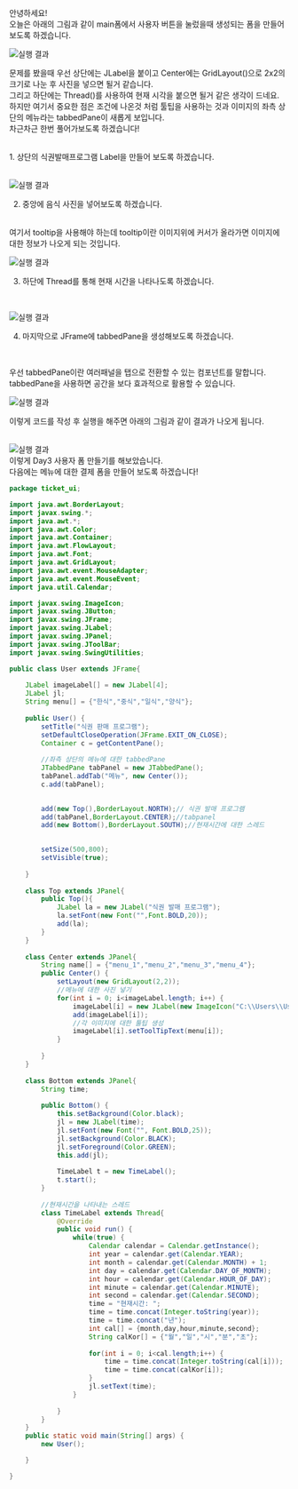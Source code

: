안녕하세요!<br>
오늘은 아래의 그림과 같이 main폼에서 사용자 버튼을 눌렀을때 생성되는 폼을 만들어보도록 하겠습니다.<br>

![실행 결과](https://github.com/junhyeok1667/JDBC-PROJECT-cafe-/blob/main/Day3/img.png)
<br>

문제를 봤을때 우선 상단에는 JLabel을 붙이고 Center에는 GridLayout()으로 2x2의 크기로 나눈 후 사진을 넣으면 될거 같습니다. <br>
그리고 하단에는 Thread()를 사용하여 현재 시각을 붙으면 될거 같은 생각이 드네요.<br>
하지만 여기서 중요한 점은 조건에 나온것 처럼 툴팁을 사용하는 것과 이미지의 좌측 상단의 메뉴라는 tabbedPane이 새롭게 보입니다. <br>
차근차근 한번 풀어가보도록 하겠습니다!<br>


<br>
1. 상단의 식권발매프로그램 Label을 만들어 보도록 하겠습니다.<br>
<br>

![실행 결과](https://github.com/junhyeok1667/JDBC-PROJECT-cafe-/blob/main/Day3/img_1.png)
<br>

2. 중앙에 음식 사진을 넣어보도록 하겠습니다.<br>
<br>
여기서 tooltip을 사용해야 하는데 tooltip이란 이미지위에 커서가 올라가면 이미지에 대한 정보가 나오게 되는 것입니다.<br>

![실행 결과](https://github.com/junhyeok1667/JDBC-PROJECT-cafe-/blob/main/Day3/img_2.png)
<br>

3. 하단에 Thread를 통해 현재 시간을 나타나도록 하겠습니다.<br>
<br>

![실행 결과](https://github.com/junhyeok1667/JDBC-PROJECT-cafe-/blob/main/Day3/img_3.png)
<br>

4. 마지막으로 JFrame에 tabbedPane을 생성해보도록 하겠습니다.<br>
<br>

우선 tabbedPane이란 여러패널을 탭으로 전환할 수 있는 컴포넌트를 말합니다. tabbedPane을 사용하면 공간을 보다 효과적으로 활용할 수 있습니다.<br>

![실행 결과](https://github.com/junhyeok1667/JDBC-PROJECT-cafe-/blob/main/Day3/img_4.png)

이렇게 코드를 작성 후 실행을 해주면 아래의 그림과 같이 결과가 나오게 됩니다.<br>
<br>

![실행 결과](https://github.com/junhyeok1667/JDBC-PROJECT-cafe-/blob/main/Day3/img_5.png)
<br>
이렇게 Day3 사용자 폼 만들기를 해보았습니다.<br>
다음에는 메뉴에 대한 결제 폼을 만들어 보도록 하겠습니다!<br>

```java
package ticket_ui;

import java.awt.BorderLayout;
import javax.swing.*; 
import java.awt.*; 
import java.awt.Color;
import java.awt.Container;
import java.awt.FlowLayout;
import java.awt.Font;
import java.awt.GridLayout;
import java.awt.event.MouseAdapter;
import java.awt.event.MouseEvent;
import java.util.Calendar;

import javax.swing.ImageIcon;
import javax.swing.JButton;
import javax.swing.JFrame;
import javax.swing.JLabel;
import javax.swing.JPanel;
import javax.swing.JToolBar;
import javax.swing.SwingUtilities;

public class User extends JFrame{
	
	JLabel imageLabel[] = new JLabel[4];
	JLabel jl;
	String menu[] = {"한식","중식","일식","양식"};
	
	public User() {
		setTitle("식권 판매 프로그램");
		setDefaultCloseOperation(JFrame.EXIT_ON_CLOSE);
		Container c = getContentPane();
		
		//좌측 상단의 메뉴에 대한 tabbedPane
		JTabbedPane tabPanel = new JTabbedPane(); 
		tabPanel.addTab("메뉴", new Center()); 
		c.add(tabPanel);

     	
		add(new Top(),BorderLayout.NORTH);// 식권 발매 프로그램
		add(tabPanel,BorderLayout.CENTER);//tabpanel
		add(new Bottom(),BorderLayout.SOUTH);//현재시간에 대한 스레드

		
		setSize(500,800);
		setVisible(true);
		
	}
	
	class Top extends JPanel{
		public Top(){
			JLabel la = new JLabel("식권 발매 프로그램");
			la.setFont(new Font("",Font.BOLD,20));
			add(la);
		}
	}
	
	class Center extends JPanel{
		String name[] = {"menu_1","menu_2","menu_3","menu_4"};
		public Center() {
			setLayout(new GridLayout(2,2));
			//메뉴에 대한 사진 넣기
			for(int i = 0; i<imageLabel.length; i++) {
				imageLabel[i] = new JLabel(new ImageIcon("C:\\Users\\User\\Desktop\\ticket1\\ticket\\DataFiles\\"+name[i]+".png"));
				add(imageLabel[i]);
				//각 이미지에 대한 툴팁 생성
				imageLabel[i].setToolTipText(menu[i]);
			}
			
		}
	}
	
	class Bottom extends JPanel{
		String time;
		
		public Bottom() {
			this.setBackground(Color.black);
			jl = new JLabel(time);
			jl.setFont(new Font("", Font.BOLD,25));
			jl.setBackground(Color.BLACK);
			jl.setForeground(Color.GREEN);
			this.add(jl);
		
			TimeLabel t = new TimeLabel();
			t.start();
		}
		
		//현재시간을 나타내는 스레드
		class TimeLabel extends Thread{
			@Override
			public void run() {
				while(true) {
					Calendar calendar = Calendar.getInstance();
					int year = calendar.get(Calendar.YEAR);
					int month = calendar.get(Calendar.MONTH) + 1;
					int day = calendar.get(Calendar.DAY_OF_MONTH);
					int hour = calendar.get(Calendar.HOUR_OF_DAY);
					int minute = calendar.get(Calendar.MINUTE);
					int second = calendar.get(Calendar.SECOND);
					time = "현재시간: ";
					time = time.concat(Integer.toString(year));
					time = time.concat("년");
					int cal[] = {month,day,hour,minute,second};
					String calKor[] = {"월","일","시","분","초"};
					
					for(int i = 0; i<cal.length;i++) {
						time = time.concat(Integer.toString(cal[i]));
						time = time.concat(calKor[i]);
					}
					jl.setText(time);
				}
				
			}
		}
	}
	public static void main(String[] args) {
		new User();

	}

}

 
